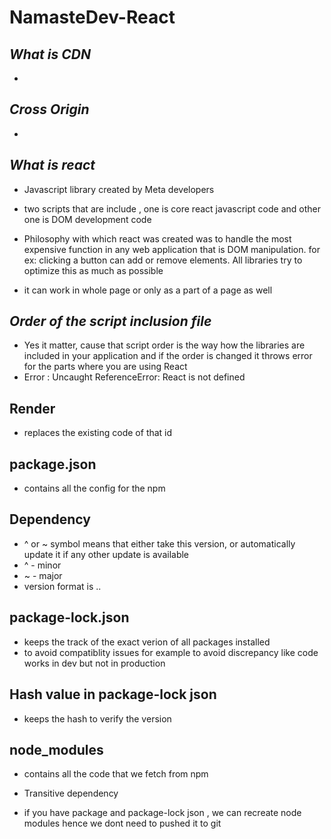 # NamasteDev-React

## _What is CDN_

- 

## _Cross Origin_

- 


## _What is react_

- Javascript library created by Meta developers

- two scripts that are include , one is core react javascript code and other one is DOM development code

- Philosophy with which react was created was to handle the most expensive function in any web application that is DOM manipulation. for ex: clicking a button can add or remove elements. All libraries try to optimize this as much as possible

- it can work in whole page or only as a part of a page as well

## _Order of the script inclusion file_

- Yes it matter, cause that script order is the way how the libraries are included in your application and if the order is changed it throws error for the parts where you are using React
- Error : Uncaught ReferenceError: React is not defined


## Render

- replaces the existing code of that id 

## package.json

- contains all the config for the npm 

## Dependency

- ^ or ~ symbol means that either take this version, or automatically update it if any other update is available
- ^ - minor
- ~ - major
- version format is <major>.<minor>.<patch>

## package-lock.json

- keeps the track of the exact verion of all packages installed
- to avoid compatiblity issues for example to avoid discrepancy like code works in dev but not in production

## Hash value in package-lock json

- keeps the hash to verify the version 

## node_modules

- contains all the code that we fetch from npm

- Transitive dependency
- if you have package and package-lock json , we can recreate node modules hence we dont need to pushed it to git

